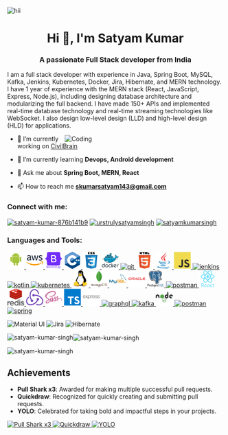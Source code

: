 ![hii]()

<h1 align="center">Hi 👋, I'm Satyam Kumar</h1>
<h3 align="center">A passionate Full Stack developer from India</h3>

I am a full stack developer with experience in Java, Spring Boot, MySQL, Kafka, Jenkins, Kubernetes, Docker, Jira, Hibernate, and MERN technology. I have 1 year of experience with the MERN stack (React, JavaScript, Express, Node.js), including designing database architecture and modularizing the full backend. I have made 150+ APIs and implemented real-time database technology and real-time streaming technologies like WebSocket. I also design low-level design (LLD) and high-level design (HLD) for applications.

<img align="right" alt="Coding" width="370" src="https://cdn.dribbble.com/users/1162077/screenshots/3848914/programmer.gif">

- 🔭 I’m currently working on [CivilBrain](https://civilbrain.ai/)

- 🌱 I’m currently learning **Devops, Android development**

- 💬 Ask me about **Spring Boot, MERN, React**

- 📫 How to reach me **skumarsatyam143@gmail.com**

<h3 align="left">Connect with me:</h3>
<p align="left">
<a href="https://linkedin.com/in/satyam-kumar-876b141b9" target="blank"><img align="center" src="https://raw.githubusercontent.com/rahuldkjain/github-profile-readme-generator/master/src/images/icons/Social/linked-in-alt.svg" alt="satyam-kumar-876b141b9" height="30" width="40" /></a>
<a href="https://instagram.com/urstrulysatyamsingh" target="blank"><img align="center" src="https://raw.githubusercontent.com/rahuldkjain/github-profile-readme-generator/master/src/images/icons/Social/instagram.svg" alt="urstrulysatyamsingh" height="30" width="40" /></a>
<a href="https://dev.to/satyamkumarsingh" target="blank"><img align="center" src="https://raw.githubusercontent.com/rahuldkjain/github-profile-readme-generator/master/src/images/icons/Social/devto.svg" alt="satyamkumarsingh" height="30" width="40" /></a>
</p>

<h3 align="left">Languages and Tools:</h3>

<p align="left"> <a href="https://developer.android.com" target="_blank" rel="noreferrer"> <img src="https://raw.githubusercontent.com/devicons/devicon/master/icons/android/android-original-wordmark.svg" alt="android" width="40" height="40"/> </a> <a href="https://aws.amazon.com" target="_blank" rel="noreferrer"> <img src="https://raw.githubusercontent.com/devicons/devicon/master/icons/amazonwebservices/amazonwebservices-original-wordmark.svg" alt="aws" width="40" height="40"/> </a> <a href="https://getbootstrap.com" target="_blank" rel="noreferrer"> <img src="https://raw.githubusercontent.com/devicons/devicon/master/icons/bootstrap/bootstrap-plain-wordmark.svg" alt="bootstrap" width="40" height="40"/> </a> <a href="https://www.w3schools.com/cpp/" target="_blank" rel="noreferrer"> <img src="https://raw.githubusercontent.com/devicons/devicon/master/icons/cplusplus/cplusplus-original.svg" alt="cplusplus" width="40" height="40"/> </a> <a href="https://www.w3schools.com/css/" target="_blank" rel="noreferrer"> <img src="https://raw.githubusercontent.com/devicons/devicon/master/icons/css3/css3-original-wordmark.svg" alt="css3" width="40" height="40"/> </a> <a href="https://www.docker.com/" target="_blank" rel="noreferrer"> <img src="https://raw.githubusercontent.com/devicons/devicon/master/icons/docker/docker-original-wordmark.svg" alt="docker" width="40" height="40"/> </a> <a href="https://git-scm.com/" target="_blank" rel="noreferrer"> <img src="https://www.vectorlogo.zone/logos/git-scm/git-scm-icon.svg" alt="git" width="40" height="40"/> </a> <a href="https://www.w3.org/html/" target="_blank" rel="noreferrer"> <img src="https://raw.githubusercontent.com/devicons/devicon/master/icons/html5/html5-original-wordmark.svg" alt="html5" width="40" height="40"/> </a> <a href="https://www.java.com" target="_blank" rel="noreferrer"> <img src="https://raw.githubusercontent.com/devicons/devicon/master/icons/java/java-original.svg" alt="java" width="40" height="40"/> </a> <a href="https://developer.mozilla.org/en-US/docs/Web/JavaScript" target="_blank" rel="noreferrer"> <img src="https://raw.githubusercontent.com/devicons/devicon/master/icons/javascript/javascript-original.svg" alt="javascript" width="40" height="40"/> </a> <a href="https://www.jenkins.io" target="_blank" rel="noreferrer"> <img src="https://www.vectorlogo.zone/logos/jenkins/jenkins-icon.svg" alt="jenkins" width="40" height="40"/> </a> <a href="https://kotlinlang.org" target="_blank" rel="noreferrer"> <img src="https://www.vectorlogo.zone/logos/kotlinlang/kotlinlang-icon.svg" alt="kotlin" width="40" height="40"/> </a> <a href="https://kubernetes.io" target="_blank" rel="noreferrer"> <img src="https://www.vectorlogo.zone/logos/kubernetes/kubernetes-icon.svg" alt="kubernetes" width="40" height="40"/> </a> <a href="https://www.linux.org/" target="_blank" rel="noreferrer"> <img src="https://raw.githubusercontent.com/devicons/devicon/master/icons/linux/linux-original.svg" alt="linux" width="40" height="40"/> </a> <a href="https://www.mongodb.com/" target="_blank" rel="noreferrer"> <img src="https://raw.githubusercontent.com/devicons/devicon/master/icons/mongodb/mongodb-original-wordmark.svg" alt="mongodb" width="40" height="40"/> </a> <a href="https://www.mysql.com/" target="_blank" rel="noreferrer"> <img src="https://raw.githubusercontent.com/devicons/devicon/master/icons/mysql/mysql-original-wordmark.svg" alt="mysql" width="40" height="40"/> </a> <a href="https://www.oracle.com/" target="_blank" rel="noreferrer"> <img src="https://raw.githubusercontent.com/devicons/devicon/master/icons/oracle/oracle-original.svg" alt="oracle" width="40" height="40"/> </a> <a href="https://www.postgresql.org" target="_blank" rel="noreferrer"> <img src="https://raw.githubusercontent.com/devicons/devicon/master/icons/postgresql/postgresql-original-wordmark.svg" alt="postgresql" width="40" height="40"/> </a> <a href="https://postman.com" target="_blank" rel="noreferrer"> <img src="https://www.vectorlogo.zone/logos/getpostman/getpostman-icon.svg" alt="postman" width="40" height="40"/> </a> <a href="https://reactjs.org/" target="_blank" rel="noreferrer"> <img src="https://raw.githubusercontent.com/devicons/devicon/master/icons/react/react-original-wordmark.svg" alt="react" width="40" height="40"/> </a> <a href="https://redis.io" target="_blank" rel="noreferrer"> <img src="https://raw.githubusercontent.com/devicons/devicon/master/icons/redis/redis-original-wordmark.svg" alt="redis" width="40" height="40"/> </a> <a href="https://redux.js.org" target="_blank" rel="noreferrer"> <img src="https://raw.githubusercontent.com/devicons/devicon/master/icons/redux/redux-original.svg" alt="redux" width="40" height="40"/> </a> <a href="https://sass-lang.com" target="_blank" rel="noreferrer"> <img src="https://raw.githubusercontent.com/devicons/devicon/master/icons/sass/sass-original.svg" alt="sass" width="40" height="40"/> </a> <a href="https://www.typescriptlang.org/" target="_blank" rel="noreferrer"> <img src="https://raw.githubusercontent.com/devicons/devicon/master/icons/typescript/typescript-original.svg" alt="typescript" width="40" height="40"/> </a> 
<a href="https://expressjs.com" target="_blank" rel="noreferrer"> <img src="https://raw.githubusercontent.com/devicons/devicon/master/icons/express/express-original-wordmark.svg" alt="express" width="40" height="40"/> </a> <a href="https://graphql.org" target="_blank" rel="noreferrer"> <img src="https://www.vectorlogo.zone/logos/graphql/graphql-icon.svg" alt="graphql" width="40" height="40"/> </a> <a href="https://kafka.apache.org/" target="_blank" rel="noreferrer"> <img src="https://www.vectorlogo.zone/logos/apache_kafka/apache_kafka-icon.svg" alt="kafka" width="40" height="40"/> </a> <a href="https://nodejs.org" target="_blank" rel="noreferrer"> <img src="https://raw.githubusercontent.com/devicons/devicon/master/icons/nodejs/nodejs-original-wordmark.svg" alt="nodejs" width="40" height="40"/> </a> <a href="https://postman.com" target="_blank" rel="noreferrer"> <img src="https://www.vectorlogo.zone/logos/getpostman/getpostman-icon.svg" alt="postman" width="40" height="40"/> </a> <a href="https://spring.io/" target="_blank" rel="noreferrer"> <img src="https://www.vectorlogo.zone/logos/springio/springio-icon.svg" alt="spring" width="40" height="40"/> </a> </p>

![Material UI](https://img.shields.io/badge/Material--UI-blue)
![Jira](https://img.shields.io/badge/Jira-0052CC?style=for-the-badge&logo=jira&logoColor=white)
![Hibernate](https://img.shields.io/badge/Hibernate-59666C?style=for-the-badge&logo=hibernate&logoColor=white)

<p><img align="left" src="https://github-readme-streak-stats.herokuapp.com/?user=satyam-kumar-singh&theme=radical" alt="satyam-kumar-singh" /></p>

<p><img align="center" src="https://github-readme-stats.vercel.app/api?username=satyam-kumar-singh&show_icons=true&theme=radical&locale=en" alt="satyam-kumar-singh" /></p>

<div align="left">
  <img src="https://github-readme-stats.vercel.app/api/top-langs?username=satyam-kumar-singh&show_icons=true&theme=radical&locale=en&layout=compact" alt="satyam-kumar-singh" />
</div>

## Achievements

- **Pull Shark x3**: Awarded for making multiple successful pull requests.
- **Quickdraw**: Recognized for quickly creating and submitting pull requests.
- **YOLO**: Celebrated for taking bold and impactful steps in your projects.

<p align="left">
  <a href="https://github.com/your-profile" target="_blank" rel="noreferrer">
    <img src="https://img.shields.io/badge/Achievement-Pull_Shark%20x3-brightgreen" alt="Pull Shark x3" width="150" height="30"/>
  </a>
  <a href="https://github.com/your-profile" target="_blank" rel="noreferrer">
    <img src="https://img.shields.io/badge/Achievement-Quickdraw-brightgreen" alt="Quickdraw" width="150" height="30"/>
  </a>
  <a href="https://github.com/your-profile" target="_blank" rel="noreferrer">
    <img src="https://img.shields.io/badge/Achievement-YOLO-brightgreen" alt="YOLO" width="150" height="30"/>
  </a>
</p>

